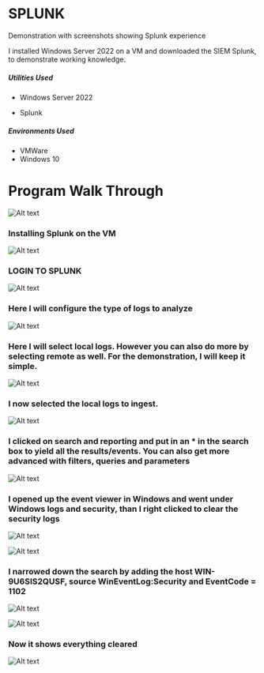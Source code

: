 # SPLUNK
Demonstration with screenshots showing Splunk experience

I installed Windows Server 2022 on a VM and downloaded the SIEM Splunk, to demonstrate working knowledge.

##### Utilities Used
 
 - Windows Server 2022

 - Splunk
 
 ##### Environments Used
 - VMWare
 - Windows 10


# Program Walk Through

 ![Alt text](https://private-user-images.githubusercontent.com/177887327/358888699-1af58d95-58c5-472e-8a3a-307b2020d087.jpg?jwt=eyJhbGciOiJIUzI1NiIsInR5cCI6IkpXVCJ9.eyJpc3MiOiJnaXRodWIuY29tIiwiYXVkIjoicmF3LmdpdGh1YnVzZXJjb250ZW50LmNvbSIsImtleSI6ImtleTUiLCJleHAiOjE3MjM5NjM1NzAsIm5iZiI6MTcyMzk2MzI3MCwicGF0aCI6Ii8xNzc4ODczMjcvMzU4ODg4Njk5LTFhZjU4ZDk1LTU4YzUtNDcyZS04YTNhLTMwN2IyMDIwZDA4Ny5qcGc_WC1BbXotQWxnb3JpdGhtPUFXUzQtSE1BQy1TSEEyNTYmWC1BbXotQ3JlZGVudGlhbD1BS0lBVkNPRFlMU0E1M1BRSzRaQSUyRjIwMjQwODE4JTJGdXMtZWFzdC0xJTJGczMlMkZhd3M0X3JlcXVlc3QmWC1BbXotRGF0ZT0yMDI0MDgxOFQwNjQxMTBaJlgtQW16LUV4cGlyZXM9MzAwJlgtQW16LVNpZ25hdHVyZT02YjA4ZWQyMWIyZjdlZmNlZTI1YzFlZjAyYWI5YWM2MTc4MTA3NTRhMWJmNWU5MGY1ODhjNDQwZWExYjFhYjQ4JlgtQW16LVNpZ25lZEhlYWRlcnM9aG9zdCZhY3Rvcl9pZD0wJmtleV9pZD0wJnJlcG9faWQ9MCJ9.mbEzNsJ9AqmNZsYcPBTBXxMjY5xS5j5Xb_PnAL0v3yA)

 ### Installing Splunk on the VM

  ![Alt text](https://private-user-images.githubusercontent.com/177887327/358888846-5da82620-ed00-49aa-a71e-d33a06172b5f.jpg?jwt=eyJhbGciOiJIUzI1NiIsInR5cCI6IkpXVCJ9.eyJpc3MiOiJnaXRodWIuY29tIiwiYXVkIjoicmF3LmdpdGh1YnVzZXJjb250ZW50LmNvbSIsImtleSI6ImtleTUiLCJleHAiOjE3MjM5NjM4MDksIm5iZiI6MTcyMzk2MzUwOSwicGF0aCI6Ii8xNzc4ODczMjcvMzU4ODg4ODQ2LTVkYTgyNjIwLWVkMDAtNDlhYS1hNzFlLWQzM2EwNjE3MmI1Zi5qcGc_WC1BbXotQWxnb3JpdGhtPUFXUzQtSE1BQy1TSEEyNTYmWC1BbXotQ3JlZGVudGlhbD1BS0lBVkNPRFlMU0E1M1BRSzRaQSUyRjIwMjQwODE4JTJGdXMtZWFzdC0xJTJGczMlMkZhd3M0X3JlcXVlc3QmWC1BbXotRGF0ZT0yMDI0MDgxOFQwNjQ1MDlaJlgtQW16LUV4cGlyZXM9MzAwJlgtQW16LVNpZ25hdHVyZT1kN2E0MDFmZWQ2Y2MwY2E5NjhkNzgwNDUwYjdlNjUwMDVkZGNlNjRmOWZmMzFjZGM2Njk4NjRhNTdiZGY5YTQxJlgtQW16LVNpZ25lZEhlYWRlcnM9aG9zdCZhY3Rvcl9pZD0wJmtleV9pZD0wJnJlcG9faWQ9MCJ9.5VfQjtIuK9NYb6H3qJ2MSBc6ooeQjh7bmiN-ZvsbIsU)



  ### LOGIN TO SPLUNK


  ![Alt text](https://github.com/user-attachments/assets/43dd874a-ffb8-4025-a59c-1912a53d4e2b)


  ### Here I will configure the type of logs to analyze

  ![Alt text](https://github.com/user-attachments/assets/4bd07223-0f6a-4c3c-8808-2458c40219ca)

  ### Here I will select local logs.  However you can also do more by selecting remote as well.  For the demonstration, I will keep it simple.

  ![Alt text](https://github.com/user-attachments/assets/5807c7d6-28dc-435b-ba03-b306f0a1c4d1)

  ### I now selected the local logs to ingest.

  ![Alt text](https://github.com/user-attachments/assets/9cf5d17a-4b54-4ab4-a565-2f85c3a9a746)


  ### I clicked on search and reporting and put in an * in the search box to yield all the results/events. You can also get more advanced with filters, queries and parameters
 


  ![Alt text](https://github.com/user-attachments/assets/647c9697-61b3-4d17-ab40-d57ef5cd5494)

  ### I opened up the event viewer in Windows and went under Windows logs and security, than I right clicked to clear the security logs

  ![Alt text](https://private-user-images.githubusercontent.com/177887327/358889589-46c176f4-c2a3-4ee6-af43-f8642ed71fef.jpg?jwt=eyJhbGciOiJIUzI1NiIsInR5cCI6IkpXVCJ9.eyJpc3MiOiJnaXRodWIuY29tIiwiYXVkIjoicmF3LmdpdGh1YnVzZXJjb250ZW50LmNvbSIsImtleSI6ImtleTUiLCJleHAiOjE3MjM5NjUxNDAsIm5iZiI6MTcyMzk2NDg0MCwicGF0aCI6Ii8xNzc4ODczMjcvMzU4ODg5NTg5LTQ2YzE3NmY0LWMyYTMtNGVlNi1hZjQzLWY4NjQyZWQ3MWZlZi5qcGc_WC1BbXotQWxnb3JpdGhtPUFXUzQtSE1BQy1TSEEyNTYmWC1BbXotQ3JlZGVudGlhbD1BS0lBVkNPRFlMU0E1M1BRSzRaQSUyRjIwMjQwODE4JTJGdXMtZWFzdC0xJTJGczMlMkZhd3M0X3JlcXVlc3QmWC1BbXotRGF0ZT0yMDI0MDgxOFQwNzA3MjBaJlgtQW16LUV4cGlyZXM9MzAwJlgtQW16LVNpZ25hdHVyZT0xMGM4ZDM5OTg3ODE4NWNjOWZhYjkzYWNkMjg0NWRjOGQwNzUzMGNhZDk1NzU3MWMzZTkwYzkzYjA5MjJkZWMxJlgtQW16LVNpZ25lZEhlYWRlcnM9aG9zdCZhY3Rvcl9pZD0wJmtleV9pZD0wJnJlcG9faWQ9MCJ9.KewJBXT_lyRdC6jm3KoxNJ0n3lx-keqg3VbiKu3JWO8)

  ![Alt text](https://github.com/user-attachments/assets/dbf040ea-9ec1-49e7-a910-8c7b32375c8f)

  ### I narrowed down the search by adding the host WIN-9U6SIS2QUSF, source WinEventLog:Security and EventCode = 1102
  
  ![Alt text](https://github.com/user-attachments/assets/eb30080f-31dc-4314-8802-45df249701fb)

  ![Alt text](https://github.com/user-attachments/assets/eb7c8cce-0e54-4137-babc-85fb2a8b54ba)

  ### Now it shows everything cleared

  ![Alt text](https://github.com/user-attachments/assets/133536b7-6656-4f46-8fee-b67674663594)
  




  

